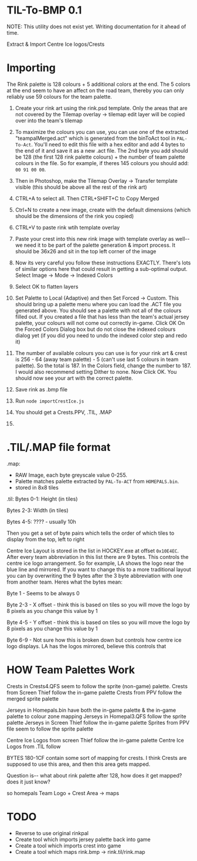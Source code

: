 # TIL-To-BMP 0.1

NOTE: This utility does not exist yet. Writing documentation for it ahead of time.

Extract & Import Centre Ice logos/Crests

# Importing
The Rink palette is 128 colours + 5 additional colors at the end. The 5 colors at the end seem to have an affect on the road team, thereby you can only reliably use 59 colours for the team palette.

1. Create your rink art using the rink.psd template. Only the areas that are not covered by the Tilemap overlay -> tilemap edit layer will be copied over into the team's tilemap

2. To maximize the colours you can use, you can use one of the extracted "<team>teampalMerged.act" which is generated from the binToAct tool in `PAL-To-Act`. You'll need to edit this file with a hex editor and add 4 bytes to the end of it and save it as a new .act file. The 2nd byte you add should be 128 (the first 128 rink palette colours) + the number of team palette colours in the file. So for example, if theres 145 colours you should add: `00 91 00 00`.

2. Then in Photoshop, make the Tilemap Overlay -> Transfer template visible (this should be above all the rest of the rink art)

3. CTRL+A to select all. Then CTRL+SHIFT+C to Copy Merged

4. Ctrl+N to create a new image, create with the default dimensions (which should be the dimensions of the rink you copied)

5. CTRL+V to paste rink wtih template overlay

6. Paste your crest into this new rink image with template overlay as well-- we need it to be part of the palette generation & import process. It should be 36x26 and sit in the top left corner of the image

7. Now its very careful you follow these instructions EXACTLY. There's lots of similar options here that could result in getting a sub-optimal output. Select Image -> Mode -> Indexed Colors

8. Select OK to flatten layers

9. Set Palette to Local (Adaptive) and then Set Forced -> Custom. This should bring up a palette menu where you can load the .ACT file you generated above. You should see a palette with not all of the colours filled out. If you created a file that has less than the team's actual jersey palette, your colours will not come out correctly in-game. Click OK On the Forced Colors Dialog box but do not close the indexed colours dialog yet (if you did you need to undo the indexed color step and redo it)

10. The number of available colours you can use is for your rink art & crest is 256 - 64 (away team palette) - 5 (can't use last 5 colours in team palette). So the total is 187. In the Colors field, change the number to 187. I would also recommend setting Dither to none. Now Click OK. You should now see your art with the correct palette.

11. Save rink as .bmp file

12. Run `node importCrestIce.js`

13. You should get a Crests.PPV, <team>.TIL, <team>.MAP

14. 

# .TIL/.MAP file format
.map:
- RAW Image, each byte greyscale value 0-255. 
- Palette matches palette extracted by `PAL-To-ACT` from `HOMEPALS.bin`.
- stored in 8x8 tiles

.til:
Bytes 0-1: Height (in tiles)

Bytes 2-3: Width (in tiles)

Bytes 4-5: ???? - usually 10h

Then you get a set of byte pairs which tells the order of which tiles to display from the top, left to right

Centre Ice Layout is stored in the list in HOCKEY.exe at offset `0x10E4EC`. After every team abbreviation in this list there are 9 bytes. This controls the centre ice logo arrangement. So for example, LA shows the logo near the blue line and mirrored. If you want to change this to a more traditional layout you can by overwriting the 9 bytes after the 3 byte abbreviation with one from another team. Heres what the bytes mean:

Byte 1 - Seems to be always 0

Byte 2-3 - X offset - think this is based on tiles so you will move the logo by 8 pixels as you change this value by 1

Byte 4-5 - Y offset - think this is based on tiles so you will move the logo by 8 pixels as you change this value by 1

Byte 6-9 - Not sure how this is broken down but controls how centre ice logo displays. LA has the logos mirrored, believe this controls that

# HOW Team Palettes Work
Crests in Crests4.QFS seem to follow the sprite (non-game) palette.
Crests from Screen Thief follow the in-game palette
Crests from PPV follow the merged sprite palette

Jerseys in Homepals.bin have both the in-game palette & the in-game palette to colour zone mapping
Jerseys in Homepal3.QFS follow the sprite palette
Jerseys in Screen Thief follow the in-game palette
Sprites from PPV file seem to follow the sprite palette

Centre Ice Logos from screen Thief follow the in-game palette
Centre Ice Logos from .TIL follow

BYTES 180-1CF contain some sort of mapping for crests. I think Crests are supposed to use this area, and then this area gets mapped.

Question is-- what about rink palette after 128, how does it get mapped? does it just know?


so homepals Team Logo + Crest Area -> maps


# TODO
- Reverse to use original rinkpal
- Create tool which imports jersey palette back into game
- Create a tool which imports crest into game
- Create a tool which maps rink.bmp -> rink.til/rink.map
